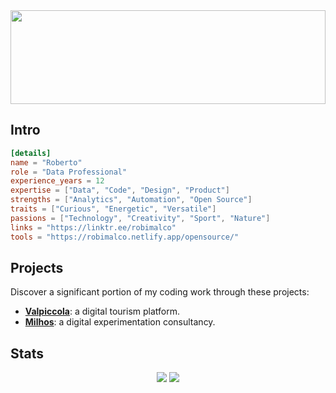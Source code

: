 <img src="https://github.com/robimalco/robimalco/blob/master/32765410_10215885653635191_5883101474547826688_o.jpg" width="100%" height="150">

<h2>
  Intro
</h2>

```toml
[details]
name = "Roberto"
role = "Data Professional"
experience_years = 12
expertise = ["Data", "Code", "Design", "Product"]
strengths = ["Analytics", "Automation", "Open Source"]
traits = ["Curious", "Energetic", "Versatile"]
passions = ["Technology", "Creativity", "Sport", "Nature"]
links = "https://linktr.ee/robimalco"
tools = "https://robimalco.netlify.app/opensource/"
```

<h2>
  Projects
</h2>

Discover a significant portion of my coding work through these projects:
<ul>
  <li>
    <b><a href="https://github.com/Valpiccola">Valpiccola</a></b>: a digital tourism platform.
  </li>
  <li>
    <b><a href="https://github.com/MilhosOU">Milhos</a></b>: a digital experimentation consultancy.
  </li>
</ul>

<h2>
  Stats
</h2>

<p align="center">
  <img src="https://github-profile-summary-cards.vercel.app/api/cards/most-commit-language?username=robertocommit&theme=github_dark">
  <img src="https://github-profile-summary-cards.vercel.app/api/cards/productive-time?username=robertocommit&theme=github_dark">
</p>
